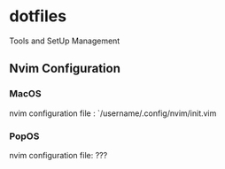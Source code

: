 # dotfiles
Tools and SetUp Management

## Nvim Configuration

### MacOS
nvim configuration file : `/username/.config/nvim/init.vim
### PopOS 
nvim configuration file: ???

